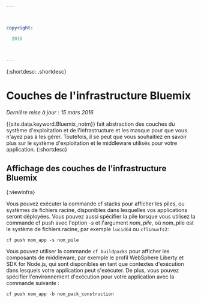 ```yaml
---

 

copyright:

  2016

 

---
```


{:shortdesc: .shortdesc}

#  Couches de l'infrastructure Bluemix

*Dernière mise à jour : 15 mars 2016*

{{site.data.keyword.Bluemix_notm}} fait abstraction des couches du système d'exploitation et de
l'infrastructure et les masque pour que vous n'ayez pas à les gérer. Toutefois, il se peut que vous souhaitiez en savoir plus sur le système d'exploitation et le
middleware utilisés pour votre application.
{:shortdesc}

## Affichage des couches de l'infrastructure Bluemix
{:viewinfra}

Vous pouvez exécuter la commande cf stacks pour afficher les piles, ou systèmes de fichiers racine, disponibles dans lesquelles vos applications
seront déployées. Vous pouvez aussi spécifier la pile lorsque vous utilisez la commande cf push avec l'option *-s* et l'argument
*nom_pile*, où nom_pile est le système de fichiers racine, par exemple `lucid64` ou `cflinuxfs2`:
```
cf push nom_app -s nom_pile
```
Vous pouvez utiliser la commande `cf buildpacks` pour afficher les composants de middleware, par exemple le profil WebSphere Liberty et
SDK for Node.js, qui sont
disponibles en tant que contextes d'exécution dans lesquels votre application peut s'exécuter. De plus, vous pouvez spécifier l'environnement d'exécution pour votre application avec la commande
suivante :
```
cf push nom_app -b nom_pack_construction
```
